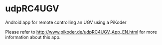 # udpRC4UGV
Android app for remote controlling an UGV using a PiKoder

Please refer to http://www.pikoder.de/udpRC4UGV_App_EN.html for more information about this app.
